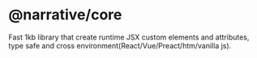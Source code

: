 # @narrative/core

Fast 1kb library that create runtime JSX custom elements and attributes, type safe and cross environment(React/Vue/Preact/htm/vanilla js).
